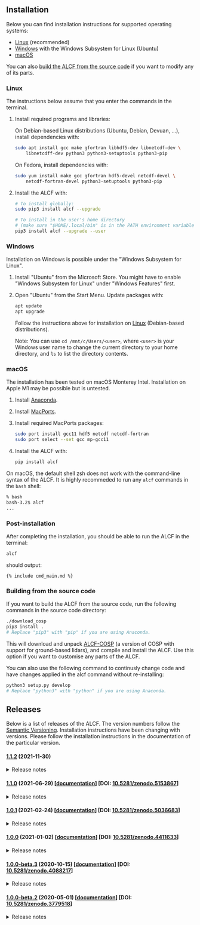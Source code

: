 ## Installation

Below you can find installation instructions for supported operating systems:

* [Linux](#linux) (recommended)
* [Windows](#windows) with the Windows Subsystem for Linux (Ubuntu)
* [macOS](#macos)

You can also [build the ALCF from the source code](#building-from-the-source-code)
if you want to modify any of its parts.

### Linux

The instructions below assume that you enter the commands in the terminal.

1. Install required programs and libraries:

    On Debian-based Linux distributions (Ubuntu, Debian, Devuan, ...), install
    dependencies with:

    ```sh
    sudo apt install gcc make gfortran libhdf5-dev libnetcdf-dev \
        libnetcdff-dev python3 python3-setuptools python3-pip
    ```

    On Fedora, install dependencies with:

    ```sh
    sudo yum install make gcc gfortran hdf5-devel netcdf-devel \
        netcdf-fortran-devel python3-setuptools python3-pip
    ```

2. Install the ALCF with:

    ```sh
    # To install globally:
    sudo pip3 install alcf --upgrade

    # To install in the user's home directory
    # (make sure "$HOME/.local/bin" is in the PATH environment variable):
    pip3 install alcf --upgrade --user
    ```

### Windows

Installation on Windows is possible under the "Windows Subsystem for Linux".

1. Install "Ubuntu" from the Microsoft Store. You might have to enable
"Windows Subsystem for Linux" under "Windows Features" first.

2. Open "Ubuntu" from the Start Menu. Update packages with:

    ```sh
    apt update
    apt upgrade
    ```

	Follow the instructions above for installation on [Linux](#linux)
	(Debian-based distributions).

	Note: You can use `cd /mnt/c/Users/<user>`, where `<user>` is your Windows
	user name to change the current directory to your home directory, and `ls`
	to list the directory contents.

### macOS

The installation has been tested on macOS Monterey Intel. Installation on Apple
M1 may be possible but is untested.

1. Install [Anaconda](https://anaconda.org).

2. Install [MacPorts](https://www.macports.org).

3. Install required MacPorts packages:

    ```sh
    sudo port install gcc11 hdf5 netcdf netcdf-fortran
    sudo port select --set gcc mp-gcc11
    ```

4. Install the ALCF with:

    ```sh
    pip install alcf
    ```

On macOS, the default shell zsh does not work with the command-line syntax
of the ALCF. It is highly recommeded to run any `alcf` commands in the `bash`
shell:

```sh
% bash
bash-3.2$ alcf
...
```

### Post-installation

After completing the installation, you should be able to run the ALCF in the
terminal:

```sh
alcf
```

should output:

```
{% include cmd_main.md %}
```

### Building from the source code

If you want to build the ALCF from the source code, run the following commands
in the source code directory:

```sh
./download_cosp
pip3 install .
# Replace "pip3" with "pip" if you are using Anaconda.
```

This will download and unpack [ALCF-COSP](https://github.com/alcf-lidar/alcf-cosp)
(a version of COSP with support for ground-based lidars), and compile and
install the ALCF. Use this option if you want to customise any parts of the
ALCF.

You can also use the following command to continusly change code and have
changes applied in the alcf command without re-installing:

```sh
python3 setup.py develop
# Replace "python3" with "python" if you are using Anaconda.
```

## Releases

Below is a list of releases of the ALCF. The version numbers follow
the [Semantic Versioning](https://semver.org). Installation instructions
have been changing with versions. Please follow the installation instructions
in the documentation of the particular version.

#### [1.1.2](https://github.com/alcf-lidar/alcf/releases/tag/v1.1.2) (2021-11-30)

<details>
<summary>Release notes</summary>
<ul>
<li>Simplified installation by removing a dependency on CMOR.</li>
</ul>
</details>

#### [1.1.0](https://github.com/alcf-lidar/alcf/releases/tag/v1.1.0) (2021-06-29) [[documentation](https://github.com/alcf-lidar/alcf/releases/download/v1.1.0/alcf-doc-1.1.0.zip)] [DOI: [10.5281/zenodo.5153867](https://zenodo.org/record/5153867)]

<details>
<summary>Release notes</summary>
<ul>
<li>Support for Vaisala CL61 and NetCDF files produced by BL-VIEW.</li>
<li>Improved documentation.</li>
</ul>
</details>

#### [1.0.1](https://github.com/alcf-lidar/alcf/releases/tag/v1.0.1) (2021-02-24) [[documentation](https://github.com/alcf-lidar/alcf/releases/download/v1.0.1/alcf-doc-1.0.1.zip)] [DOI: [10.5281/zenodo.5036683](https://doi.org/10.5281/zenodo.5036683)]

<details>
<summary>Release notes</summary>
<ul>
<li>Fixed download links to dependencies (udunits archive was removed upstream).</li>
</ul>
</details>

#### [1.0.0](https://github.com/alcf-lidar/alcf/releases/tag/v1.0.0) (2021-01-02) [[documentation](https://github.com/alcf-lidar/alcf/releases/download/v1.0.0/alcf-doc-1.0.0.zip)] [DOI: [10.5281/zenodo.4411633](https://doi.org/10.5281/zenodo.4411633)]

<details>
<summary>Release notes</summary>
<ul>
<li>First stable release. No change from 1.0.0-beta.3.</li>
</ul>
</details>

#### [1.0.0-beta.3](https://github.com/alcf-lidar/alcf/releases/tag/v1.0.0-beta.3) (2020-10-15) [[documentation](https://github.com/alcf-lidar/alcf/releases/download/v1.0.0-beta.3/alcf-doc-1.0.0-beta.3.zip)] [DOI: [10.5281/zenodo.4088217](https://doi.org/10.5281/zenodo.4088217)]

<details>
<summary>Release notes</summary>
<ul>
<li>alcf lidar option for coupling of observed data with simulated molecular backscatter.</li>
<li>Removal of molecular backscatter in plots (if available).</li>
<li>alcf stats filter option now supports "night" and "day" and passing of multiple arguments.</li>
<li>New lidar type "default" for re-processing of already processed lidar data.</li>
<li>Support for plotting of model cloud liquid water, ice content and cloud fraction.</li>
<li>Calculation of lidar ratio changed to effective lidar ratio.</li>
<li>Backscatter plots now show effective lidar ratio and cloud mask by default.</li>
<li>Changed default vlim for backscatter plots to { 0.1 200 } and default sigma to 5.</li>
<li>Output files names are now without colons, which are not compatible with Windows.</li>
<li>More accurate plot labels.</li>
<li>Improved time sampling: exact profile time bounds are used from weighting.</li>
<li>Improved handling of errors and stopping with Ctrl+C.</li>
<li>Improved NetCDF metadata.</li>
<li>Improved compatibility with newer versions of matplotlib.</li>
<li>Fixed clearing of figures in alcf plot backscatter.</li>
</ul>
</details>

#### [1.0.0-beta.2](https://github.com/alcf-lidar/alcf/releases/tag/v1.0.0-beta.2) (2020-05-01) [[documentation](https://github.com/alcf-lidar/alcf-lidar.github.io/releases/download/v1.0.0-beta.2/alcf-doc-1.0.0-beta.2.zip)] [DOI: [10.5281/zenodo.3779518](https://doi.org/10.5281/zenodo.3779518)]

<details>
<summary>Release notes</summary>
<ul>
<li>Initial beta release.</li>
</ul>
</details>
